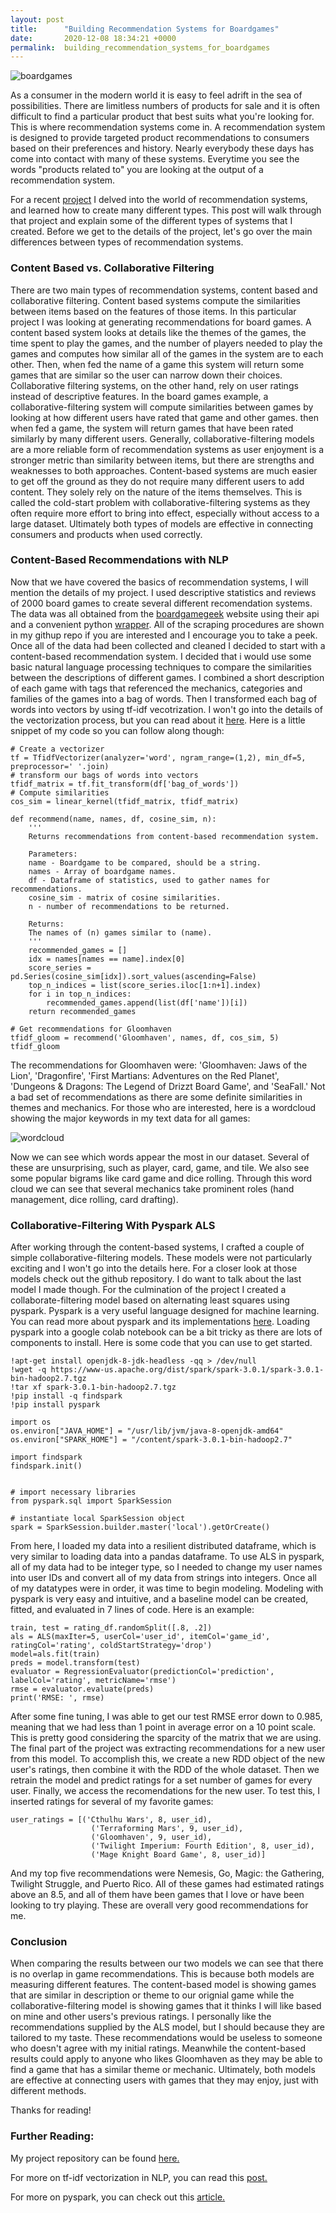 ```yaml
---
layout: post
title:      "Building Recommendation Systems for Boardgames"
date:       2020-12-08 18:34:21 +0000
permalink:  building_recommendation_systems_for_boardgames
---
```


![boardgames](https://cdn.thewirecutter.com/wp-content/uploads/2018/03/boardgamesforadults-2x1-7452.jpg)

As a consumer in the modern world it is easy to feel adrift in the sea of possibilities. There are limitless numbers of products for sale and it is often difficult to find a particular product that best suits what you're looking for. This is where recommendation systems come in. A recommendation system is designed to provide targeted product recommendations to consumers based on their preferences and history. Nearly everybody these days has come into contact with many of these systems. Everytime you see the words "products related to" you are looking at the output of a recommendation system. 

For a recent [project](https://github.com/CGrannan/building-boardgame-recommendation-systems) I delved into the world of recommendation systems, and learned how to create many different types. This post will walk through that project and explain some of the different types of systems that I created. Before we get to the details of the project, let's go over the main differences between types of recommendation systems.
 
### Content Based vs. Collaborative Filtering

There are two main types of recommendation systems, content based and collaborative filtering. Content based systems compute the similarities between items based on the features of those items. In this particular project I was looking at generating recommendations for board games. A content based system looks at details like the themes of the games, the time spent to play the games, and the number of players needed to play the games and computes how similar all of the games in the system are to each other. Then, when fed the name of a game this system will return some games that are similar so the user can narrow down their choices.  Collaborative filtering systems, on the other hand, rely on user ratings instead of descriptive features. In the board games example, a collaborative-filtering system will compute similarities between games by looking at how different users have rated that game and other games. then when fed a game, the system will return games that have been rated similarly by many different users. Generally, collaborative-filtering models are a more reliable form of recommendation systems as user enjoyment is a stronger metric than similarity between items, but there are strengths and weaknesses to both approaches. Content-based systems are much easier to get off the ground as they do not require many different users to add content. They solely rely on the nature of the items themselves. This is called the cold-start problem with collaborative-filtering systems as they often require more effort to bring into effect, especially without access to a large dataset. Ultimately both types of models are effective in connecting consumers and products when used correctly.

### Content-Based Recommendations with NLP

Now that we have covered the basics of recommendation systems, I will mention the details of my project. I used descriptive statistics and reviews of 2000 board games to create several different recomendation systems. The data was all obtained from the [boardgamegeek](https://boardgamegeek.com/) website using their api and a convenient python [wrapper](https://github.com/lcosmin/boardgamegeek). All of the scraping procedures are shown in my githup repo if you are interested and I encourage you to take a peek. Once all of the data had been collected and cleaned I decided to start with a content-based recommendation system. I decided that i would use some basic natural language processing techniques to compare the similarities between the descriptions of different games. I combined a short description of each game with tags that referenced the mechanics, categories and families of the games into a bag of words. Then I transformed each bag of words into vectors by using tf-idf vecotrization. I won't go into the details of the vectorization process, but you can read about it [here](https://medium.com/@cmukesh8688/tf-idf-vectorizer-scikit-learn-dbc0244a911a). Here is a little snippet of my code so you can follow along though:

```
# Create a vectorizer
tf = TfidfVectorizer(analyzer='word', ngram_range=(1,2), min_df=5, preprocessor=' '.join)
# transform our bags of words into vectors
tfidf_matrix = tf.fit_transform(df['bag_of_words'])
# Compute similarities
cos_sim = linear_kernel(tfidf_matrix, tfidf_matrix)

def recommend(name, names, df, cosine_sim, n):
    '''
    Returns recommendations from content-based recommendation system.
    
    Parameters:
    name - Boardgame to be compared, should be a string.
    names - Array of boardgame names.
    df - Dataframe of statistics, used to gather names for recommendations.
    cosine_sim - matrix of cosine similarities.
    n - number of recommendations to be returned.
    
    Returns:
    The names of (n) games similar to (name).
    '''
    recommended_games = []
    idx = names[names == name].index[0]
    score_series = pd.Series(cosine_sim[idx]).sort_values(ascending=False)
    top_n_indices = list(score_series.iloc[1:n+1].index)
    for i in top_n_indices:
        recommended_games.append(list(df['name'])[i])
    return recommended_games

# Get recommendations for Gloomhaven
tfidf_gloom = recommend('Gloomhaven', names, df, cos_sim, 5)
tfidf_gloom
```
The recommendations for Gloomhaven were: 'Gloomhaven: Jaws of the Lion', 'Dragonfire', 'First Martians: Adventures on the Red Planet', 'Dungeons & Dragons: The Legend of Drizzt Board Game', and 'SeaFall.' Not a bad set of recommendations as there are some definite similarities in themes and mechanics. For those who are interested, here is a wordcloud showing the major keywords in my text data for all games:

![wordcloud](https://i.imgur.com/nTs6LJp.png)

Now we can see which words appear the most in our dataset. Several of these are unsurprising, such as player, card, game, and tile. We also see some popular bigrams like card game and dice rolling. Through this word cloud we can see that several mechanics take prominent roles (hand management, dice rolling, card drafting).

### Collaborative-Filtering With Pyspark ALS

After working through the content-based systems, I crafted a couple of simple collaborative-filtering models. These models were not particularly exciting and I won't go into the details here. For a closer look at those models check out the github repository. I do want to talk about the last model I made though. For the culmination of the project I created a collaborate-filtering model based on alternating least squares using pyspark. Pyspark is a very useful language designed for machine learning. You can read more about pyspark and its implementations [here](https://spark.apache.org/docs/latest/api/python/index.html).  Loading pyspark into a google colab notebook can be a bit tricky as there are lots of components to install. Here is some code that you can use to get started.

```
!apt-get install openjdk-8-jdk-headless -qq > /dev/null
!wget -q https://www-us.apache.org/dist/spark/spark-3.0.1/spark-3.0.1-bin-hadoop2.7.tgz
!tar xf spark-3.0.1-bin-hadoop2.7.tgz
!pip install -q findspark
!pip install pyspark

import os
os.environ["JAVA_HOME"] = "/usr/lib/jvm/java-8-openjdk-amd64"
os.environ["SPARK_HOME"] = "/content/spark-3.0.1-bin-hadoop2.7"

import findspark
findspark.init()


# import necessary libraries
from pyspark.sql import SparkSession

# instantiate local SparkSession object
spark = SparkSession.builder.master('local').getOrCreate()
```

From here, I loaded my data into a resilient distributed dataframe, which is very similar to loading data into a pandas dataframe. To use ALS in pyspark, all of my data had to be integer type, so I needed to change my user names into user IDs and convert all of my data from strings into integers. Once all of my datatypes were in order, it was time to begin modeling. Modeling with pyspark is very easy and intuitive, and a baseline model can be created, fitted, and evaluated in 7 lines of code. Here is an example:

```
train, test = rating_df.randomSplit([.8, .2])
als = ALS(maxIter=5, userCol='user_id', itemCol='game_id', ratingCol='rating', coldStartStrategy='drop')
model=als.fit(train)
preds = model.transform(test)
evaluator = RegressionEvaluator(predictionCol='prediction', labelCol='rating', metricName='rmse')
rmse = evaluator.evaluate(preds)
print('RMSE: ', rmse)
```

After some fine tuning, I was able to get our test RMSE error down to 0.985, meaning that we had less than 1 point in average error on a 10 point scale. This is pretty good considering the sparcity of the matrix that we are using. The final part of the project was extracting recommendations for a new user from this model. To accomplish this, we create a new RDD object of the new user's ratings, then combine it with the RDD of the whole dataset. Then we retrain the model and predict ratings for a set number of games for every user. Finally, we access the recomendations for the new user. To test this, I inserted ratings for several of my favorite games: 

```
user_ratings = [('Cthulhu Wars', 8, user_id),
                  ('Terraforming Mars', 9, user_id),
                  ('Gloomhaven', 9, user_id),
                  ('Twilight Imperium: Fourth Edition', 8, user_id),
                  ('Mage Knight Board Game', 8, user_id)]
```

And my top five recommendations were Nemesis, Go, Magic: the Gathering, Twilight Struggle, and Puerto Rico. All of these games had estimated ratings above an 8.5, and all of them have been games that I love or have been looking to try playing. These are overall very good recommendations for me.

### Conclusion

When comparing the results between our two models we can see that there is no overlap in game recommendations. This is because both models are measuring different features. The content-based model is showing games that are similar in description or theme to our orignial game while the collaborative-filtering model is showing games that it thinks I will like based on mine and other users's previous ratings. I personally like the recommendations supplied by the ALS model, but I should because they are tailored to my taste. These recommendations would be useless to someone who doesn't agree with my initial ratings. Meanwhile the content-based results could apply to anyone who likes Gloomhaven as they may be able to find a game that has a similar theme or mechanic. Ultimately, both models are effective at connecting users with games that they may enjoy, just with different methods.

Thanks for reading!

### Further Reading:

My project repository can be found [here.](https://github.com/CGrannan/building-boardgame-recommendation-systems)

For more on tf-idf vectorization in NLP, you can read this [post.](https://medium.com/@cmukesh8688/tf-idf-vectorizer-scikit-learn-dbc0244a911a)

For more on pyspark, you can check out this [article.](https://towardsdatascience.com/a-brief-introduction-to-pyspark-ff4284701873)


